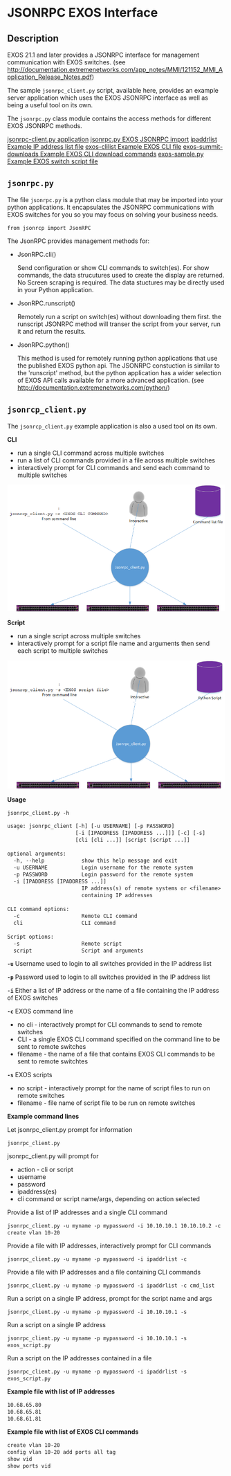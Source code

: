 # JSONRPC EXOS Interface
## Description
EXOS 21.1 and later provides a JSONRPC interface for management communication with EXOS switches.
(see http://documentation.extremenetworks.com/app_notes/MMI/121152_MMI_Application_Release_Notes.pdf)


The sample `jsonrpc_client.py` script, available here, provides an example server application which uses the EXOS JSONRPC interface as well as being a useful tool on its own.

The `jsonrpc.py` class module contains the access methods for different EXOS JSONRPC methods.

[jsonrpc-client.py application](jsonrpc_client.py)
[jsonrpc.py EXOS JSONRPC import](jsonrpc.py)
[ipaddrlist Example IP address list file](ipaddrlist)
[exos-clilist Example EXOS CLI file](exos_clilist)
[exos-summit-downloads Example EXOS CLI download commands](exos_summit_downloads)
[exos-sample.py Example EXOS switch script file](exos_sample.py)

## `jsonrpc.py`
The file `jsonrpc.py` is a python class module that may be imported into your python applications. It encapsulates the JSONRPC communications with EXOS switches for you so you may focus on solving your business needs.

```
from jsonrcp import JsonRPC
```


The JsonRPC provides management methods for:
* JsonRPC.cli()
    
    Send configuration or show CLI commands to switch(es). 	For show commands, the data strucutures  used to create the display are returned. No Screen scraping is required. The data stuctures may be directly used in your Python application.
    
* JsonRPC.runscript()
	
	Remotely run a script on switch(es) without downloading them first. the runscript JSONRPC method will transer the script from your server, run it and return the results.
    
    
* JsonRPC.python()

	This method is used for remotely running python applications that use
    the published EXOS python api. The JSONRPC constuction is similar to
    the 'runscript' method, but the python application has a wider selection
    of EXOS API calls available for a more advanced application.
    (see http://documentation.extremenetworks.com/python/)

## `jsonrcp_client.py`
The `jsonrcp_client.py` example application is also a used tool on its own.

**CLI**
* run a single CLI command across multiple switches
* run a list of CLI commands provided in a file across multiple switches
* interactively prompt for CLI commands and send each command to multiple switches

![](clientAppCli.png)

**Script**
* run a single script across multiple switches
* interactively prompt for a script file name and arguments then send each script to multiple switches

![](clientAppScript.png)

**Usage**
```
jsonrpc_client.py -h
```
```
usage: jsonrpc_client [-h] [-u USERNAME] [-p PASSWORD]
                      [-i [IPADDRESS [IPADDRESS ...]]] [-c] [-s]
                      [cli [cli ...]] [script [script ...]]

optional arguments:
  -h, --help            show this help message and exit
  -u USERNAME           Login username for the remote system
  -p PASSWORD           Login password for the remote system
  -i [IPADDRESS [IPADDRESS ...]]
                        IP address(s) of remote systems or <filename>
                        containing IP addresses

CLI command options:
  -c                    Remote CLI command
  cli                   CLI command

Script options:
  -s                    Remote script
  script                Script and arguments
```

**``-u``**
Username used to login to all switches provided in the IP address list

**``-p``**
Password used to login to all switches provided in the IP address list

**``-i``**
Either a list of IP address or the name of a file containing the IP address of EXOS switches

**``-c``**
EXOS command line

* no cli - interactively prompt for CLI commands to send to remote switches
* CLI - a single EXOS CLI command specified on the command line to be sent to remote switches
* filename - the name of a file that contains EXOS CLI commands to be sent to remote switchtes


**``-s``**
EXOS scripts
* no script - interactively prompt for the name of script files to run on remote switches
* filename - file name of script file to be run on remote switches

**Example command lines**

Let jsonrpc_client.py prompt for information
```
jsonrpc_client.py
```
jsonrpc_client.py will prompt for
* action - cli or script
* username
* password
* ipaddress(es)
* cli command or script name/args, depending on action selected

Provide a list of IP addresses and a single CLI command
```
jsonrpc_client.py -u myname -p mypassword -i 10.10.10.1 10.10.10.2 -c create vlan 10-20
```

Provide a file with IP addresses, interactively prompt for CLI commands
```
jsonrpc_client.py -u myname -p mypassword -i ipaddrlist -c
```

Provide a file with IP addresses and a file containing CLI commands
```
jsonrpc_client.py -u myname -p mypassword -i ipaddrlist -c cmd_list
```

Run a script on a single IP address, prompt for the script name and args
```
jsonrpc_client.py -u myname -p mypassword -i 10.10.10.1 -s
```

Run a script on a single IP address
```
jsonrpc_client.py -u myname -p mypassword -i 10.10.10.1 -s exos_script.py
```

Run a script on the IP addresses contained in a file
```
jsonrpc_client.py -u myname -p mypassword -i ipaddrlist -s exos_script.py
```

**Example file with list of IP addresses**
```
10.68.65.80
10.68.65.81
10.68.61.81
```

**Example file with list of EXOS CLI commands**
```
create vlan 10-20
config vlan 10-20 add ports all tag
show vid
show ports vid
```
